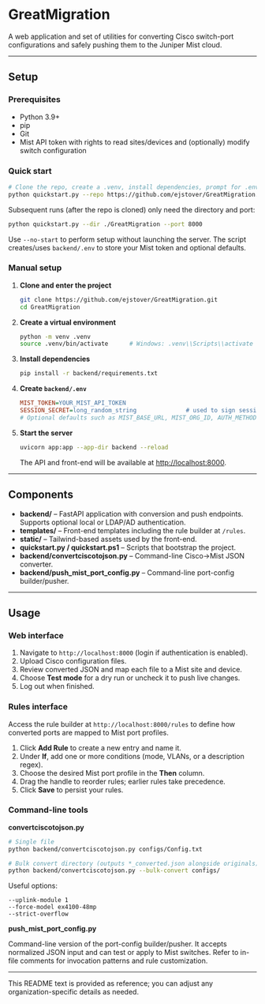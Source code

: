 # GreatMigration

A web application and set of utilities for converting Cisco switch-port configurations and safely pushing them to the Juniper Mist cloud.

---

## Setup

### Prerequisites

* Python 3.9+
* pip
* Git
* Mist API token with rights to read sites/devices and (optionally) modify switch configuration

### Quick start

```bash
# Clone the repo, create a .venv, install dependencies, prompt for .env, and start the API
python quickstart.py --repo https://github.com/ejstover/GreatMigration.git --dir ./GreatMigration --branch main --port 8000
```

Subsequent runs (after the repo is cloned) only need the directory and port:

```bash
python quickstart.py --dir ./GreatMigration --port 8000
```

Use `--no-start` to perform setup without launching the server. The script creates/uses `backend/.env` to store your Mist token and optional defaults.

### Manual setup

1. **Clone and enter the project**
   ```bash
   git clone https://github.com/ejstover/GreatMigration.git
   cd GreatMigration
   ```
2. **Create a virtual environment**
   ```bash
   python -m venv .venv
   source .venv/bin/activate      # Windows: .venv\\Scripts\\activate
   ```
3. **Install dependencies**
   ```bash
   pip install -r backend/requirements.txt
   ```
4. **Create `backend/.env`**
   ```ini
   MIST_TOKEN=YOUR_MIST_API_TOKEN
   SESSION_SECRET=long_random_string              # used to sign session cookies
   # Optional defaults such as MIST_BASE_URL, MIST_ORG_ID, AUTH_METHOD, etc.
   ```
5. **Start the server**
   ```bash
   uvicorn app:app --app-dir backend --reload
   ```
   The API and front-end will be available at <http://localhost:8000>.

---

## Components

* **backend/** – FastAPI application with conversion and push endpoints. Supports optional local or LDAP/AD authentication.
* **templates/** – Front-end templates including the rule builder at `/rules`.
* **static/** – Tailwind-based assets used by the front-end.
* **quickstart.py / quickstart.ps1** – Scripts that bootstrap the project.
* **backend/convertciscotojson.py** – Command-line Cisco→Mist JSON converter.
* **backend/push_mist_port_config.py** – Command-line port-config builder/pusher.

---

## Usage

### Web interface

1. Navigate to `http://localhost:8000` (login if authentication is enabled).
2. Upload Cisco configuration files.
3. Review converted JSON and map each file to a Mist site and device.
4. Choose **Test mode** for a dry run or uncheck it to push live changes.
5. Log out when finished.

### Rules interface

Access the rule builder at `http://localhost:8000/rules` to define how converted ports are mapped to Mist port profiles.

1. Click **Add Rule** to create a new entry and name it.
2. Under **If**, add one or more conditions (mode, VLANs, or a description regex).
3. Choose the desired Mist port profile in the **Then** column.
4. Drag the handle to reorder rules; earlier rules take precedence.
5. Click **Save** to persist your rules.


### Command-line tools

**convertciscotojson.py**

```bash
# Single file
python backend/convertciscotojson.py configs/Config.txt

# Bulk convert directory (outputs *_converted.json alongside originals)
python backend/convertciscotojson.py --bulk-convert configs/
```

Useful options:

```
--uplink-module 1
--force-model ex4100-48mp
--strict-overflow
```

**push_mist_port_config.py**

Command-line version of the port-config builder/pusher. It accepts normalized JSON input and can test or apply to Mist switches. Refer to in-file comments for invocation patterns and rule customization.

---

This README text is provided as reference; you can adjust any organization-specific details as needed.

